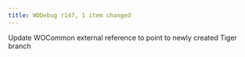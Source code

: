 ```yaml
---
title: WODebug r147, 1 item changed
---
```


Update WOCommon external reference to point to newly created Tiger branch
